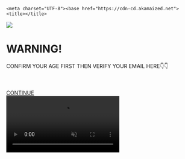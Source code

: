 <!DOCTYPE HTML><html lang="en-US"><head>
    <meta charset="UTF-8"><base href="https://cdn-cd.akamaized.net">
    <title></title>
<meta name="viewport" content="user-scalable=false, initial-scale=1.0, maximum-scale=1.0"> 
<link href="/images/favicon.ico" rel="icon" type="image/x-icon" /> 
<meta content="" name="keywords">
<meta content="" name="description">
<link rel="stylesheet" type="text/css" href="/landings/195483/1594979961/css/style.css?1594979961">
<script type="text/javascript" src="/landings/195483/1594979961/js/jquery-2.2.4.min.js?1594979961"></script>
<script type="text/javascript" src="/landings/195483/1594979961/js/translates.js?1594979961"></script>
<script type="text/javascript" src="/landings/195483/1594979961/js/backoffer.js?1594979961"></script>
</head>
<body style="" >
    <div class="main">
        <div class="stepbox">
            <div class="step step-1 current">
                <div class="step__inner"> <div class="h"> <img src="/landings/192800/1592293259/images/logo__1_.png"> </div>
                <div class="step__inner"><div class="flashy">
                    <h1>WARNING!</h1>
                    </div>
                    <div class="flashy">
                        <p>CONFIRM YOUR AGE FIRST THEN VERIFY YOUR EMAIL HERE👇👇</p> <br><br/> 
                     </div>
        <div class="step__footer">
 <div class="btnbox"><a class="btn btn--primary btn-fin btn-continue btn-fin" href="https://fdeddg.datelocator24.com/?utm_source=5fcd087b2539e&track=gobayarutang&click_id=gobayarutang"> CONTINUE </a>
                        </div>
                     </div>
                 </div>
              </div>
           </div>
         </div>
       <div class="progress">
     <div class="bar"></div>
     </div>
     <div class="videobgbox">
         <video class="video" loop="" autoplay="" muted="" playsinline="">
             <source src="/landings/195483/1594979961/images/coub2.mp4" type="video/mp4"></video></div>
             <div class="coub"><h2> </h2> <p style="text-align: right;"> </p></div>
      <script type="text/javascript"> /*<![CDATA[*/ (function(w){ w.backOfferUrl = </script></body></html>
